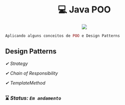 <h1 align="center"> 💻 Java POO</h1> 

<p align="center">

<img src="https://img.shields.io/badge/Java%20-%23F7DF1E.svg?&style=for-the-badge&color=F7DF1E" />
</p>

```php 
Aplicando alguns conceitos de POO e Design Patterns
```
## Design Patterns <br> 
<i>
 
 ✔ Strategy

 ✔ Chain of Responsibility
 
 ✔ TemplateMethod

 

</i>

##

### ⌛ <i>Status: **`Em andamento`** </i>
 



##
